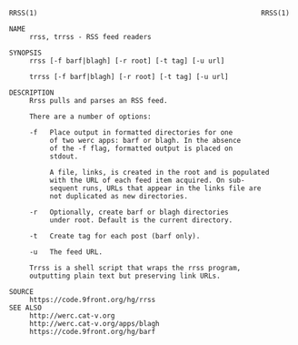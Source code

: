      RRSS(1)                                                       RRSS(1)

     NAME
          rrss, trrss - RSS feed readers

     SYNOPSIS
          rrss [-f barf|blagh] [-r root] [-t tag] [-u url]

          trrss [-f barf|blagh] [-r root] [-t tag] [-u url]

     DESCRIPTION
          Rrss pulls and parses an RSS feed.

          There are a number of options:

          -f   Place output in formatted directories for one
               of two werc apps: barf or blagh. In the absence
               of the -f flag, formatted output is placed on
               stdout.

               A file, links, is created in the root and is populated
               with the URL of each feed item acquired. On sub-
               sequent runs, URLs that appear in the links file are
               not duplicated as new directories.

          -r   Optionally, create barf or blagh directories
               under root. Default is the current directory.

          -t   Create tag for each post (barf only).

          -u   The feed URL.

          Trrss is a shell script that wraps the rrss program,
          outputting plain text but preserving link URLs.

     SOURCE
          https://code.9front.org/hg/rrss
     SEE ALSO
          http://werc.cat-v.org
          http://werc.cat-v.org/apps/blagh
          https://code.9front.org/hg/barf
